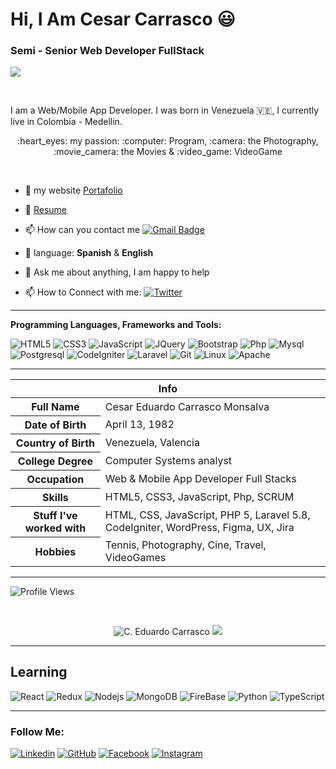 # Hi, I Am Cesar Carrasco :smiley:
### Semi - Senior Web Developer FullStack

![](https://visitor-badge.glitch.me/badge?page_id=educamo.educamo)

<br />

I am a Web/Mobile App Developer. I was born in Venezuela 🇻🇪, I currently live in Colombia - Medellin.

<p align="center"> :heart_eyes: my passion: :computer: Program, :camera: the Photography, :movie_camera: the Movies & :video_game: VideoGame </p>

<br />

- :bookmark_tabs: my website [Portafolio](http://eduardocarrasco.photography/Portafolio)

- 📝 [Resume](https://educamo.github.io/portafolio/assets/pdf/resumen-curricular-Cesar-Eduardo-Carrasco.pdf)

- :mailbox: How can you contact me [![Gmail Badge](https://img.shields.io/badge/-educamo@hotmail.com-c14438?style=flat-square&logo=Gmail&logoColor=white&link=mailto:educamo@hotmail.com)](mailto:educamo@hotmail.com)

- :pencil: language: __Spanish__ & __English__

- 💬 Ask me about anything, I am happy to help

- 📫 How to Connect with me: [![Twitter](https://img.shields.io/badge/-@educamo-00acee?style=flat&logo=Twitter&logoColor=white)](https://twitter.com/educamo/follow?screen_name=educamo "Follow on Twitter")

<hr />


**Programming Languages, Frameworks and Tools:**  

![HTML5](https://img.shields.io/badge/-HTML5-E34F26?style=flat-square&logo=html5&logoColor=white)
![CSS3](https://img.shields.io/badge/-CSS3-1572B6?style=flat-square&logo=css3)
![JavaScript](https://img.shields.io/badge/-JavaScript-black?style=flat-square&logo=javascript)
![JQuery](https://img.shields.io/badge/-JQuery-green?style=flat-square&logo=jquery)
![Bootstrap](https://img.shields.io/badge/-Bootstrap-darkblue?style=flat-square&logo=bootstrap)
![Php](https://img.shields.io/badge/-Php-563D7C?style=or-the-badge-square&logo=php)
![Mysql](https://img.shields.io/badge/Mysql-white?style=or-the-badge-square&logo=mysql)
![Postgresql](https://img.shields.io/badge/Postgres-blueviolet?style=or-the-badge-square&logo=postgresql)
![CodeIgniter](https://img.shields.io/badge/-Codeigniter-ec914a?style=or-the-badge-square&logo=codeigniter)
![Laravel](https://img.shields.io/badge/-Laravel-red?style=or-the-badge-square&logo=laravel&logoColor=white)
![Git](https://img.shields.io/badge/-Git-black?style=or-the-badge-square&logo=git)
![Linux](https://img.shields.io/badge/-linux-white?style=or-the-badge-square&logo=linux&logoColor=black)
![Apache](https://img.shields.io/badge/-apache-af0744?style=or-the-badge-square&logo=apache&logoColor=violet)


<hr />


<table>
<thead>
<tr>
<th colspan="2">Info</th>
</tr>
</thead>
<tbody>
<tr><th scope='row'>Full Name</th><td>Cesar Eduardo Carrasco Monsalva</td></tr>
<tr><th scope='row'>Date of Birth</th><td><time datetime="1982-04-13 05:30">April 13, 1982</time></td></tr>
<tr><th scope='row'>Country of Birth</th><td>Venezuela, Valencia</td></tr>
<tr><th scope='row'>College Degree</th><td>Computer Systems analyst</td></tr>
<tr><th scope='row'>Occupation</th><td>Web & Mobile App Developer Full Stacks</td></tr>
<tr><th scope='row'>Skills</th><td>HTML5, CSS3, JavaScript, Php, SCRUM</td></tr>
<tr><th scope='row'>Stuff I've worked with</th><td>HTML, CSS, JavaScript, PHP 5, Laravel 5.8, CodeIgniter, WordPress, Figma, UX, Jira</td></tr>
<tr><th scope='row'>Hobbies</th><td>Tennis, Photography, Cine, Travel, VideoGames</td></tr>
</tbody>
</table>

<hr />

<!--START_SECTION:waka-->
![Profile Views](http://img.shields.io/badge/Profile%20Views-94-blue)

<br />

<p align="center"> 
  <img src="https://github-readme-stats.vercel.app/api?username=educamo&show_icons=true&theme=gotham" alt="C. Eduardo Carrasco" />
  <img src="https://github-readme-stats.vercel.app/api/top-langs/?username=educamo&layout=compact&theme=gotham" />
</p>

<hr />

## Learning

![React](https://img.shields.io/badge/-React-black?style=flat-square&logo=React)
![Redux](https://img.shields.io/badge/-redux-black?style=flat-square&logo=Redux)
![Nodejs](https://img.shields.io/badge/-Nodejs-black?style=flat-square&logo=Node.js)
![MongoDB](https://img.shields.io/badge/-MongoDB-black?style=flat-square&logo=mongodb)
![FireBase](https://img.shields.io/badge/-FireBase-black?style=flat-square&logo=firebase)
![Python](https://img.shields.io/badge/-Python-black?style=flat-square&logo=python)
![TypeScript](https://img.shields.io/badge/-Typescript-black?style=flat-square&logo=typescript)

<hr />


### Follow Me:


[![Linkedin](https://img.shields.io/badge/-educamo-blue?style=flat-square&logo=Linkedin&logoColor=white&link=https://www.linkedin.com/in/educamo/)](https://www.linkedin.com/in/educamo/)
[![GitHub](https://img.shields.io/badge/-GitHub-181717?style=flat-square&logo=github&logoColor=white&link=https://github.com/educamo)](https://github.com/educamo)
[![Facebook](https://img.shields.io/badge/-Facebook-077bab?style=flat-square&logo=facebook&logoColor=white&link=https://www.facebook.com/cesarcarrascowebdev)](https://www.facebook.com/cesarcarrascowebdev)
[![Instagram](https://img.shields.io/badge/-instagram-ff69b4?style=flat-square&logo=instagram&logoColor=white&link=http://www.instagram.com/swadevelop)](http://www.instagram.com/swadevelop)





